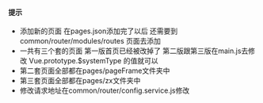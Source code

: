 
#### 提示

- 添加新的页面 在pages.json添加完了以后 还需要到 common/router/modules/routes 页面去添加
- 一共有三个套的页面  第一版首页已经被改掉了  第二版跟第三版在main.js去修改 Vue.prototype.$systemType 的值就可以
- 第二套页面全部都在pages/pageFrame文件夹中 
- 第三套页面全部都在pages/zx文件夹中 
- 修改请求地址在common/router/config.service.js修改